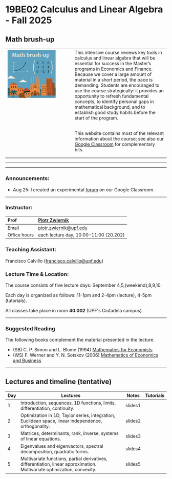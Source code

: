 # 19BE02 Calculus and Linear Algebra - Fall 2025
## Math brush-up
<table>
<tr>
<td style="width:40%; vertical-align:top;">
  <img src="course_cover.png" alt="Course cover" width="80%">
</td>
<td style="width:60%; vertical-align:top; padding-left:15px;">
  This intensive course reviews key tools in calculus and linear algebra that will be essential for success in the Master’s programs in Economics and Finance.  
  Because we cover a large amount of material in a short period, the pace is demanding. Students are encouraged to use the course strategically: it provides an opportunity to refresh fundamental concepts, to identify personal gaps in mathematical background, and to establish good study habits before the start of the program. <br>
<br>
  
  This website contains most of the relevant information about the course; see also our <a href="https://classroom.google.com/c/NzcwNDYxODI2ODky?cjc=ekc5e2d4">Google Classroom</a> for complementary bits. 
</td>
</tr>
</table>

***



***

### Announcements:
- Aug 25: I created an experimental [forum](https://classroom.google.com/u/2/w/NzcwNDYxODI2ODky/tc/Nzk5NzA1OTA0NDE3) on our Google Classroom. 

***

### Instructor:

| Prof |  [Piotr Zwiernik](https://pzwiernik.github.io/) |
| :--- | :--- |
| Email | piotr.zwiernik@upf.edu |
| Office hours | each lecture day, 10:00-11:00 (20.202) |

### Teaching Assistant:

Francisco Calvillo (francisco.calvillo@upf.edu)

### Lecture Time & Location:

The course consists of five lecture days: September 4,5,(weekend),8,9,10.

Each day is organized as follows: 11-1pm and 2-4pm (lecture), 4-5pm (tutorials).

All classes take place in room **40.002** (UPF's Ciutadela campus).


***

### Suggested Reading
The following books complement the material presented in the lecture.

* (SB) C. P. Simon and L. Blume (1994) [Mathematics for Economists](https://www.academia.edu/download/48636981/Blume-Mathematics-for-Economists.pdf)
* (WS) F. Werner and Y. N. Sotskov (2006) [Mathematics of Economics and Business](https://library.oapen.org/bitstream/handle/20.500.12657/102241/1/9781134319312.pdf)

***

## Lectures and timeline (tentative)

| Day | Lectures  | Notes | Tutorials |  
| --- |  --- | --- | --- | 
| 1 | Introduction, sequences, 1D functions, limits, differentiation, continuity.  | slides1 |  |  
| 2 | Optimization in 1D, Taylor series, integration, Euclidean space, linear independence, orthogonality.  | slides2 |  |  
| 3 | Matrices, determinants, rank, inverse, systems of linear equations.   | slides3 |  |  
| 4 | Eigenvalues and eigenvactors, spectral decomposition, quadratic forms.  | slides4 |  |  
| 5 | Multivariate functions, partial derivatives, differentiation, linear approximation. Multivariate optimization, convexity.   | slides5 |  |  
